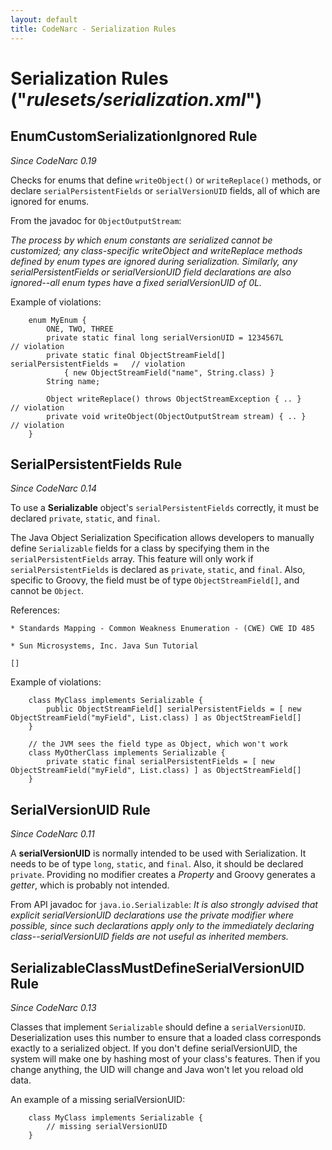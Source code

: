 ```yaml
---
layout: default
title: CodeNarc - Serialization Rules
---  
```


# Serialization Rules  ("*rulesets/serialization.xml*")


## EnumCustomSerializationIgnored Rule

*Since CodeNarc 0.19*

Checks for enums that define `writeObject()` or `writeReplace()` methods, or declare
`serialPersistentFields` or `serialVersionUID` fields, all of which are ignored for enums.

From the javadoc for `ObjectOutputStream`:

*The process by which enum constants are serialized cannot be customized; any class-specific writeObject
and writeReplace methods defined by enum types are ignored during serialization. Similarly, any
serialPersistentFields or serialVersionUID field declarations are also ignored--all enum types have a
fixed serialVersionUID of 0L.*

Example of violations:

```
    enum MyEnum {
        ONE, TWO, THREE
        private static final long serialVersionUID = 1234567L               // violation
        private static final ObjectStreamField[] serialPersistentFields =   // violation
            { new ObjectStreamField("name", String.class) }
        String name;

        Object writeReplace() throws ObjectStreamException { .. }      // violation
        private void writeObject(ObjectOutputStream stream) { .. }     // violation
    }
```


## SerialPersistentFields Rule

*Since CodeNarc 0.14*

To use a **Serializable** object's `serialPersistentFields` correctly, it must be declared `private`, `static`,
and `final`.

The Java Object Serialization Specification allows developers to manually define `Serializable` fields for a
class by specifying them in the `serialPersistentFields` array. This feature will only work if
`serialPersistentFields` is declared as `private`, `static`, and `final`. Also, specific to Groovy,
the field must be of type `ObjectStreamField[]`, and cannot be `Object`.

References:

    * Standards Mapping - Common Weakness Enumeration - (CWE) CWE ID 485

    * Sun Microsystems, Inc. Java Sun Tutorial

    []

Example of violations:

```
    class MyClass implements Serializable {
        public ObjectStreamField[] serialPersistentFields = [ new ObjectStreamField("myField", List.class) ] as ObjectStreamField[]
    }

    // the JVM sees the field type as Object, which won't work
    class MyOtherClass implements Serializable {
        private static final serialPersistentFields = [ new ObjectStreamField("myField", List.class) ] as ObjectStreamField[]
    }
```


## SerialVersionUID Rule

*Since CodeNarc 0.11*

A **serialVersionUID** is normally intended to be used with Serialization. It needs to be of type
`long`, `static`, and `final`. Also, it should be declared `private`. Providing
no modifier creates a *Property* and Groovy generates a *getter*, which is probably not intended.

From API javadoc for `java.io.Serializable`: *It is also strongly advised that explicit serialVersionUID declarations
use the private modifier where possible, since such declarations apply only to the immediately declaring
class--serialVersionUID fields are not useful as inherited members.*


## SerializableClassMustDefineSerialVersionUID Rule

*Since CodeNarc 0.13*

Classes that implement `Serializable` should define a `serialVersionUID`. Deserialization uses this number
to ensure that a loaded class corresponds exactly to a serialized object. If you don't define serialVersionUID, the
system will make one by hashing most of your class's features. Then if you change anything, the UID will change and
Java won't let you reload old data.

An example of a missing serialVersionUID:

```
    class MyClass implements Serializable {
        // missing serialVersionUID
    }
```

